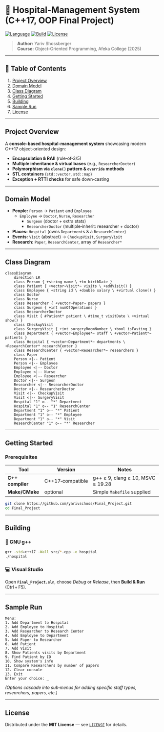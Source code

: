 # 🏥 Hospital-Management System (C++17, OOP Final Project)

[![Language](https://img.shields.io/badge/C%2B%2B-17-blue)](https://en.cppreference.com/w/cpp/17)
[![Build](https://img.shields.io/badge/Build-g%2B%2B%20%7C%20MSVC-brightgreen)](#building)
[![License](https://img.shields.io/badge/License-MIT-lightgrey)](LICENSE)

> **Author:** Yariv Shossberger  
> **Course:** Object-Oriented Programming, Afeka College (2025)

---

## 📑 Table of Contents
1. [Project Overview](#project-overview)  
2. [Domain Model](#domain-model)  
3. [Class Diagram](#class-diagram)  
4. [Getting Started](#getting-started)  
5. [Building](#building)  
6. [Sample Run](#sample-run)  
7. [License](#license)  

---

## Project Overview
A **console-based hospital‑management system** showcasing modern C++17 object‑oriented design:

* **Encapsulation & RAII** (rule‑of‑3/5)  
* **Multiple inheritance & virtual bases** (e.g., `ResearcherDoctor`)  
* **Polymorphism via `clone()` pattern & `override` methods**  
* **STL containers** (`std::vector`, `std::map`)  
* **Exception + RTTI checks** for safe down‑casting  

---

## Domain Model
* **People:** `Person` → `Patient` and `Employee`  
  * `Employee` → `Doctor`, `Nurse`, `Researcher`  
    * `Surgeon` (doctor + extra stats)  
    * `ResearcherDoctor` (multiple‑inherit: researcher + doctor)  
* **Places:** `Hospital` (owns `Department`s & a `ResearchCenter`)  
* **Events:** `Visit` (abstract) → `CheckupVisit`, `SurgeryVisit`  
* **Research:** `Paper`, `ResearchCenter`, array of `Researcher*`

---

## Class Diagram
```mermaid
classDiagram
    direction LR
    class Person { +string name \ +tm birthDate }
    class Patient { +vector~Visit*~ visits \ +addVisit() }
    class Employee { +string id \ +double salary \ +virtual clone() }
    class Doctor
    class Nurse
    class Researcher { +vector~Paper~ papers }
    class Surgeon { +int numOfOperations }
    class ResearcherDoctor
    class Visit { #Patient* patient \ #time_t visitDate \ +virtual show() }
    class CheckupVisit
    class SurgeryVisit { +int surgeryRoomNumber \ +bool isFasting }
    class Department { +vector~Employee*~ staff \ +vector~Patient*~ patients }
    class Hospital { +vector~Department*~ departments \ +ResearchCenter* researchCenter }
    class ResearchCenter { +vector~Researcher*~ researchers }
    class Paper
    Person <|-- Patient
    Person <|-- Employee
    Employee <|-- Doctor
    Employee <|-- Nurse
    Employee <|-- Researcher
    Doctor <|-- Surgeon
    Researcher <|-- ResearcherDoctor
    Doctor <|-- ResearcherDoctor
    Visit <|-- CheckupVisit
    Visit <|-- SurgeryVisit
    Hospital "1" o-- "*" Department
    Hospital "1" o-- "1" ResearchCenter
    Department "1" o-- "*" Patient
    Department "1" o-- "*" Employee
    Department "1" o-- "*" Visit
    ResearchCenter "1" o-- "*" Researcher
```

---

## Getting Started

### Prerequisites
| Tool | Version | Notes |
|------|---------|-------|
| **C++ compiler** | C++17‑compatible | g++ ≥ 9, clang ≥ 10, MSVC ≥ 19.28 |
| **Make/CMake**   | optional        | Simple `Makefile` supplied |

```bash
git clone https://github.com/yarivschoss/Final_Project.git
cd Final_Project
```

---

## Building

### 🔧 GNU g++
```bash
g++ -std=c++17 -Wall src/*.cpp -o hospital
./hospital
```

### 💻 Visual Studio
Open **`Final_Project.sln`**, choose *Debug* or *Release*, then **Build & Run** (Ctrl + F5).

---

## Sample Run
```text
Menu:
1. Add Department to Hospital
2. Add Employee to Hospital
3. Add Researcher to Research Center
4. Add Employee to Department
5. Add Paper to Researcher
6. Add Patient
7. Add Visit
8. Show Patients visits by Department
9. Find Patient by ID
10. Show system's info
11. Compare Researchers by number of papers
12. Clear console
13. Exit
Enter your choice: _
```

*(Options cascade into sub‑menus for adding specific staff types, researchers, papers, etc.)*

---

## License
Distributed under the **MIT License** — see [`LICENSE`](LICENSE) for details.
